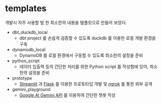 # templates

개발시 자주 사용할 법 한 최소한의 내용을 템플릿으로 만들어 보았다.

- dbt_duckdb_local
  - dbt project 를 손쉽게 검증할 수 있도록 duckdb 를 이용한 로컬 개발 환경을 구축
- dynamodb_local
  - DynamoDB 를 로컬 환경에서 구동할 수 있도록 최소한의 설정을 준비
- python_script
  - 데이터 입출력 등의 간단한 처리를 위한 Python script 를 작성함에 있어, 최소한의 설정을 준비
- prototype
  - [Streamlit](https://streamlit.io/) 과 [Flask](https://flask.palletsprojects.com/en/3.0.x/) 를 이용한 프로토타입 개발 및 [ngrok](https://ngrok.com/) 를 통한 외부 공개
- gemini_playground
  - [Google AI Gemini API](https://ai.google.dev/gemini-api) 를 이용하여 간단한 챗봇 작성
